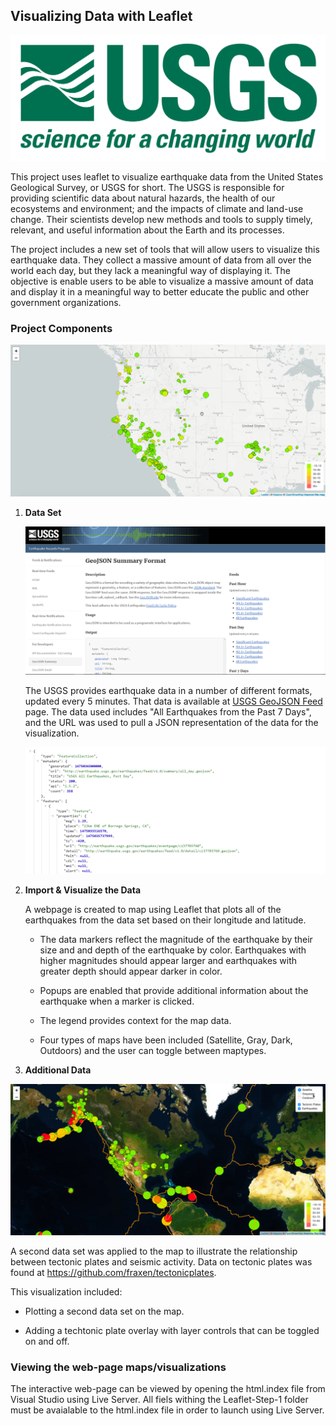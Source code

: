 ## Visualizing Data with Leaflet

![1-Logo](Images/1-Logo.png)

This project uses leaflet to visualize earthquake data from the United States Geological Survey, or USGS for short. The USGS is responsible for providing scientific data about natural hazards, the health of our ecosystems and environment; and the impacts of climate and land-use change. Their scientists develop new methods and tools to supply timely, relevant, and useful information about the Earth and its processes. 

The project includes a new set of tools that will allow users to visualize this earthquake data. They collect a massive amount of data from all over the world each day, but they lack a meaningful way of displaying it. The objective is enable users to be  able to visualize a massive amount of data and display it in a meaningful way to better educate the public and other government organizations.


### Project Components

![2-BasicMap](Images/2-BasicMap.png)


1. **Data Set**

   ![3-Data](Images/3-Data.png)

   The USGS provides earthquake data in a number of different formats, updated every 5 minutes. That data is available at [USGS GeoJSON Feed](http://earthquake.usgs.gov/earthquakes/feed/v1.0/geojson.php) page. The data used includes "All Earthquakes from the Past 7 Days", and the URL was used to pull a JSON representation of the data for the visualization.

   ![4-JSON](Images/4-JSON.png)

2. **Import & Visualize the Data**

   A webpage is created to map using Leaflet that plots all of the earthquakes from the data set based on their longitude and latitude.

   * The data markers reflect the magnitude of the earthquake by their size and and depth of the earthquake by color. Earthquakes with higher magnitudes should appear larger and earthquakes with greater depth should appear darker in color.

   * Popups are enabled that provide additional information about the earthquake when a marker is clicked.

   * The legend provides context for the map data.

   * Four types of maps have been included (Satellite, Gray, Dark, Outdoors) and the user can toggle between maptypes.

3. **Additional Data**

![5-Advanced](Images/5-Advanced.png)

A second data set was applied to the map to illustrate the relationship between tectonic plates and seismic activity.  Data on tectonic plates was found at <https://github.com/fraxen/tectonicplates>.

This visualization included:

* Plotting a second data set on the map.

* Adding a techtonic plate overlay with layer controls that can be toggled on and off.

### Viewing the web-page maps/visualizations

The interactive web-page can be viewed by opening the html.index file from Visual Studio using Live Server. All fiels withing the Leaflet-Step-1 folder must be avaialable to the html.index file in order to launch using Live Server.